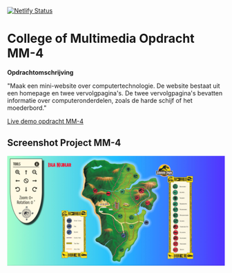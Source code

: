 [![Netlify Status](https://api.netlify.com/api/v1/badges/7dafe9af-84b9-4892-88be-a6a4a85c482e/deploy-status)](https://app.netlify.com/sites/cmm-front-end-developer-module-2-mm-4/deploys)
# College of Multimedia Opdracht MM-4

__Opdrachtomschrijving__

"Maak een mini-website over computertechnologie. De website bestaat uit een homepage en twee vervolgpagina's. De twee vervolgpagina's bevatten informatie over computeronderdelen, zoals de harde schijf of het moederbord."

[Live demo opdracht MM-4](https://cmm-front-end-developer-module-2-mm-4.netlify.app)

## Screenshot Project MM-4
![Screenshot project mm-4 (Jurassic Park)](./assets/jurassic-park-isla-nublar.jpg)
